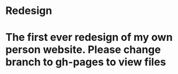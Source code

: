 # Redesign

# The first ever redesign of my own person website. Please change branch to gh-pages to view files
